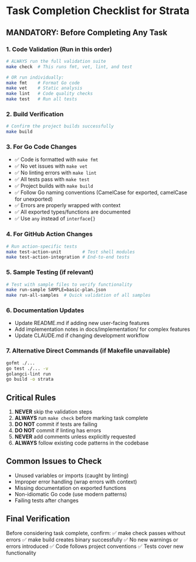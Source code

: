 # Task Completion Checklist for Strata

## MANDATORY: Before Completing Any Task

### 1. Code Validation (Run in this order)
```bash
# ALWAYS run the full validation suite
make check  # This runs fmt, vet, lint, and test

# OR run individually:
make fmt    # Format Go code
make vet    # Static analysis
make lint   # Code quality checks
make test   # Run all tests
```

### 2. Build Verification
```bash
# Confirm the project builds successfully
make build
```

### 3. For Go Code Changes
- ✅ Code is formatted with `make fmt`
- ✅ No vet issues with `make vet`
- ✅ No linting errors with `make lint`
- ✅ All tests pass with `make test`
- ✅ Project builds with `make build`
- ✅ Follow Go naming conventions (CamelCase for exported, camelCase for unexported)
- ✅ Errors are properly wrapped with context
- ✅ All exported types/functions are documented
- ✅ Use `any` instead of `interface{}`

### 4. For GitHub Action Changes
```bash
# Run action-specific tests
make test-action-unit        # Test shell modules
make test-action-integration # End-to-end tests
```

### 5. Sample Testing (if relevant)
```bash
# Test with sample files to verify functionality
make run-sample SAMPLE=basic-plan.json
make run-all-samples  # Quick validation of all samples
```

### 6. Documentation Updates
- Update README.md if adding new user-facing features
- Add implementation notes in docs/implementation/ for complex features
- Update CLAUDE.md if changing development workflow

### 7. Alternative Direct Commands (if Makefile unavailable)
```bash
gofmt ./...
go test ./... -v
golangci-lint run
go build -o strata
```

## Critical Rules
1. **NEVER** skip the validation steps
2. **ALWAYS** run `make check` before marking task complete
3. **DO NOT** commit if tests are failing
4. **DO NOT** commit if linting has errors
5. **NEVER** add comments unless explicitly requested
6. **ALWAYS** follow existing code patterns in the codebase

## Common Issues to Check
- Unused variables or imports (caught by linting)
- Improper error handling (wrap errors with context)
- Missing documentation on exported functions
- Non-idiomatic Go code (use modern patterns)
- Failing tests after changes

## Final Verification
Before considering task complete, confirm:
✅ make check passes without errors
✅ make build creates binary successfully
✅ No new warnings or errors introduced
✅ Code follows project conventions
✅ Tests cover new functionality